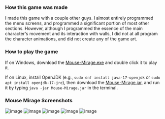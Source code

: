 ### How this game was made

I made this game with a couple other guys. I almost entirely programmed the menu screens, and programmed a significant portion of most other sections. However, although I programmed the essence of the main character's movement and its interaction with walls, I did not at all program the character animations, and did not create any of the game art. 

### How to play the game

If on Windows, download the [Mouse-Mirage.exe](https://raw.githubusercontent.com/JaredTweed/MouseMirageGame/main/Mouse-Mirage.exe) and double click it to play it.

If on Linux, install OpenJDK (e.g., `sudo dnf install java-17-openjdk` or  `sudo apt install openjdk-17-jre`), then download the [Mouse-Mirage.jar](https://raw.githubusercontent.com/JaredTweed/MouseMirageGame/main/Mouse-Mirage.jar), and run it by typing `java -jar Mouse-Mirage.jar` in the terminal.

### Mouse Mirage Screenshots

![image](https://github.com/JaredTweed/MouseMirageGame/assets/59375645/75321ebf-e306-47e6-a713-1b765736532d)
![image](https://github.com/JaredTweed/MouseMirageGame/assets/59375645/6a0eae48-9fb7-42a6-87aa-fd86276f2366)
![image](https://github.com/JaredTweed/MouseMirageGame/assets/59375645/1739b087-d5ed-4859-b5a1-c1522a1f939c)
![image](https://github.com/JaredTweed/MouseMirageGame/assets/59375645/6b654177-44ac-426f-9936-70582f87eff8)
![image](https://github.com/JaredTweed/MouseMirageGame/assets/59375645/494a99a2-d1bb-44ea-a71b-e4877a23ae02)


<!--
## How to run the game from the .jar file

Thank you for checking out Mouse Mirage follow these steps to play the game
1. Install Maven if you do not have it on your computer
2. Clone the repository onto your computer
3. Navigate to the project folder in your computers command prompt
4. Execute: "mvn package" in the Game directory
5. Execute: "java -jar Mouse-Mirage.jar" in project/Game/target 
	a. Alternatively, double click the "Mouse-Mirage.jar" file.
	b. Alternatively, double click the "Mouse-Mirage.exe" file.
Enjoy playing Mouse Mirage

To view JavaDocs
1. Execute: "mvn package" in project/Game directory
2. Execute: "open target/apidocs/allpackages-index.html"
	a. Alternatively, double click the allpackages-index.html file in Game/target/apidocs
	b. Documentation for a specific Class can be opened by choosing the file "SpecificClass.html" in the Game/target/apidocs

To run tests follow these steps:
1. Navigate to the project folder in your computers command prompt
2. Execute: "mvn test"

If the "mvn package" execution cannot find a compiler on your Windows 
computer, ensure that there is a "JAVA_HOME" variable that has a value 
of a path to a JDK (e.g. "C:\Program Files\Java\openjdk-17.0.2") 
in your environment variables on your computer.

How to download Maven on Windows:
Download and extract the binary zip archive link from 
"https://maven.apache.org/download.cgi". Then add the path to the extracted 
Maven bin directory (e.g. "C:\dev\apache-maven-3.8.5\bin") as a value to 
the "Path" variable in your environment variables on your computer.

How to download Maven on Mac OS X:
If you have home brew installed simply Execute: "brew install maven" in Terminal
otherwise Download and extract the binary zip archive link from 
"https://maven.apache.org/download.cgi". place in the directory of your choice
Next locate and edit your .bash_profile in your root directory the file name may be different on your system
To see hidden files Execute: "ls -a"
Update your environment PATH variable by inserting this code into the file
export PATH="Applications/apache-maven-3.8.4/bin:$PATH"
in this example I installed maven in my applications folder but the exact path may be different on your system
If you have trouble finding and automatical updating your environment PATH variable
manually change by Executing: "export PATH="Applications/apache-maven-3.8.4/bin:$PATH"" in terminal
verify with: "mvn --version"
-->
